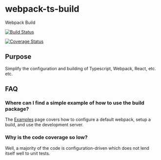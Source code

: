 # webpack-ts-build
Webpack Build

[![Build Status](https://travis-ci.org/afdabro/webpack-ts-build.svg?branch=master)](https://travis-ci.org/afdabro/webpack-ts-build)

[![Coverage Status](https://coveralls.io/repos/github/afdabro/webpack-ts-build/badge.svg?branch=master)](https://coveralls.io/github/afdabro/webpack-ts-build?branch=master)

## Purpose
Simplify the configuration and building of Typescript, Webpack, React, etc. etc.

## FAQ

### Where can I find a simple example of how to use the build package?
The [Examples](https://github.com/afdabro/webpack-ts-build/tree/master/examples) page covers how to configure a default webpack, setup a build, and use the development server.

### Why is the code coverage so low? 
Well, a majority of the code is configuration-driven which does not lend itself well to unit tests.